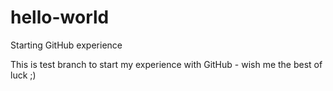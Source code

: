 # hello-world
Starting GitHub experience 


This is test branch to start my experience with GitHub - wish me the best of luck ;)
